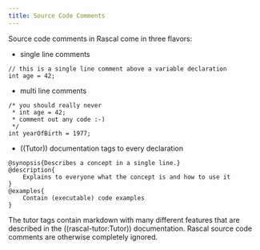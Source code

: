 ```yaml
---
title: Source Code Comments
---
```


Source code comments in Rascal come in three flavors:

* single line comments
```rascal
// this is a single line comment above a variable declaration
int age = 42;
```
* multi line comments
```rascal
/* you should really never
 * int age = 42;
 * comment out any code :-)
 */
int yearOfBirth = 1977;
```
* ((Tutor)) documentation tags to every declaration 
```rascal
@synopsis{Describes a concept in a single line.}
@description{
    Explains to everyone what the concept is and how to use it
}
@examples{
    Contain (executable) code examples
}
```

The tutor tags contain markdown with many different features that are described in the ((rascal\-tutor:Tutor)) documentation.
Rascal source code comments are otherwise completely ignored.
